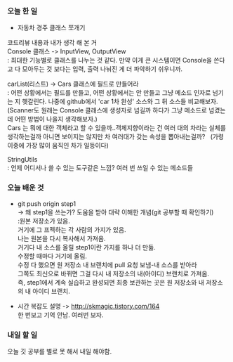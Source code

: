 ### 오늘 한 일
* 자동차 경주 클래스 쪼개기 

코드리뷰 내용과 내가 생각 해 본 거  
Console 클래스 -> InputView, OutputView  
: 최대한 기능별로 클래스를 나누는 것 같다. 만약 이게 큰 시스템이면 
Console을 쓴다고 다 모아두는 것 보다는 입력, 출력 나눠진 게 더 파악하기
쉬우니까. 

carList(리스트) -> Cars 클래스에 필드로 만들어라  
: 어떤 상황에서는 필드를 만들고, 어떤 상황에서는 안 만들고 그냥 메소드 
인자로 넘기는 지 헷갈린다. 나중에 github에서 'car 1차 완성' 소스와 그 뒤 
소스들 비교해보자.   
(Scanner도 원래는 Console 클래스에 생성자로 넘길까 하다가 그냥 메소드로
넘겼는데 어떤 방법이 나을지 생각해보자.)   
Cars 는 뭐에 대한 객체라고 할 수 있을까..객체지향이라는 건 여러 대의 차라는 
실체를 생각하는걸까 아니면 보이지는 않지만 차 여러대가 갖는 속성을 뽑아내는걸까?  
(가령 이중에 가장 많이 움직인 차가 일등이다)

StringUtils  
: 언제 어디서나 쓸 수 있는 도구같은 느낌? 여러 번 쓰일 수 있는 메소드들

### 오늘 배운 것
* git push origin step1  
-> 왜 step1을 쓰는가?
도움을 받아 대략 이해한 개념(git 공부할 때 확인하기)   
:원본 저장소가 있음.  
거기에 그 프젝하는 각 사람의 가지가 있음.     
나는 원본을 다시 복사해서 가져옴.  
거기다 내 소스를 올릴 step1이란 가지를 하나 더 만듦.    
수정할 때마다 거기에 올림.   
수정 다 했으면 원 저장소 내 브랜치에 pull 요청 보냄-내 소스를 받아라  
그쪽도 최신으로 바뀌면 그걸 다시 내 저장소의 내(아이디) 브랜치로 가져옴.  
즉, step1에서 계속 실습하고 완성되면 최종 보관하는 곳은 원 저장소와 
내 저장소의 내 아이디 브랜치. 

* 시간 복잡도 설명 -> http://skmagic.tistory.com/164  
한 번보고 기억 안남. 여러번 보자. 

### 내일 할 일
오늘 깃 공부를 별로 못 해서 내일 해야함.
